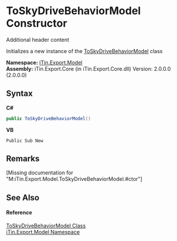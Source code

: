 # ToSkyDriveBehaviorModel Constructor 
Additional header content 

Initializes a new instance of the <a href="T_iTin_Export_Model_ToSkyDriveBehaviorModel">ToSkyDriveBehaviorModel</a> class

**Namespace:**&nbsp;<a href="N_iTin_Export_Model">iTin.Export.Model</a><br />**Assembly:**&nbsp;iTin.Export.Core (in iTin.Export.Core.dll) Version: 2.0.0.0 (2.0.0.0)

## Syntax

**C#**<br />
``` C#
public ToSkyDriveBehaviorModel()
```

**VB**<br />
``` VB
Public Sub New
```


## Remarks
\[Missing <remarks> documentation for "M:iTin.Export.Model.ToSkyDriveBehaviorModel.#ctor"\]

## See Also


#### Reference
<a href="T_iTin_Export_Model_ToSkyDriveBehaviorModel">ToSkyDriveBehaviorModel Class</a><br /><a href="N_iTin_Export_Model">iTin.Export.Model Namespace</a><br />